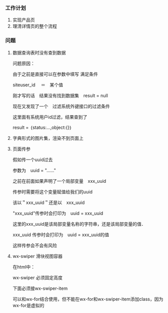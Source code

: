 ### 工作计划

1. 实现产品页
2. 理清详情页的整个流程



### 问题

1. 数据查询表时没有查到数据

   问题原因：

   由于之前是直接可以在参数中填写 满足条件

   siteuser_id 　＝　某个值

   刚才写的话　结果没有找到数据集　result = null

   现在又发现了一个　过滤系统外键接口的过滤条件

   这里面有系统用户id过滤，结果查到了

   result = ｛status:...,object:{}｝

2. 字典形式的图片集，渲染不到页面上

   

3. 页面传参

   假如传一个uuid过去

   参数为　uuid = "......"

   之前在前面如果声明了一个局部变量　xxx_uuid

   传参时需要将这个变量赋值给我们的uuid

   该以＂xxx_uuid＂还是以　xxx_uuid

   "xxx_uuid"传参时会打印为　uuid = xxx_uuid

   这里的xxx_uuid是该局部变量名称的字符串，还是该局部变量的值．

     xxx_uuid 传参时会打印为　uuid = xxx_uuid的值 

   这样传参会不会有风险

4. wx-swiper 滑块视图容器

   在html中：

   wx-swiper 必须固定高度

   下面必须接wx-swiper-item

   可以和wx-for结合使用，但不能在wx-for和wx-swiper-item添加class，因为wx-for是虚拟的